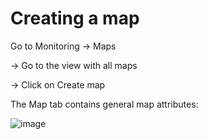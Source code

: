 # Creating a map

Go to Monitoring → Maps

→ Go to the view with all maps

→ Click on Create map

The Map tab contains general map attributes:

![image](https://github.com/lersakk/ZabbixUserManual/assets/136166133/41f34037-ac60-4f83-9a8d-4c024abb9e61)

